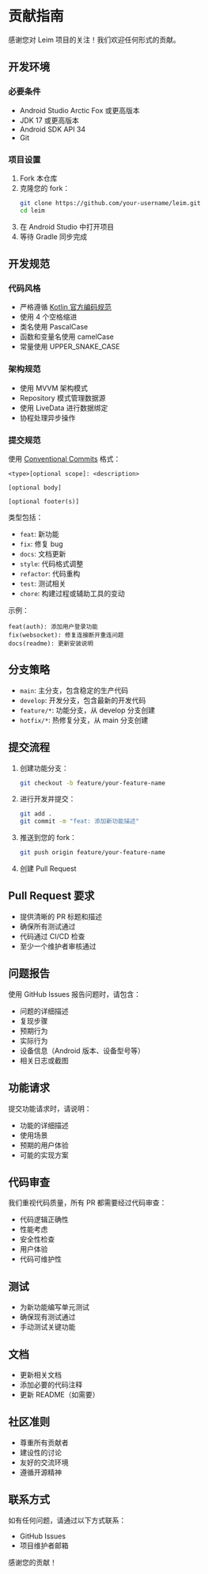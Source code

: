 # 贡献指南

感谢您对 Leim 项目的关注！我们欢迎任何形式的贡献。

## 开发环境

### 必要条件
- Android Studio Arctic Fox 或更高版本
- JDK 17 或更高版本
- Android SDK API 34
- Git

### 项目设置
1. Fork 本仓库
2. 克隆您的 fork：
   ```bash
   git clone https://github.com/your-username/leim.git
   cd leim
   ```
3. 在 Android Studio 中打开项目
4. 等待 Gradle 同步完成

## 开发规范

### 代码风格
- 严格遵循 [Kotlin 官方编码规范](https://kotlinlang.org/docs/coding-conventions.html)
- 使用 4 个空格缩进
- 类名使用 PascalCase
- 函数和变量名使用 camelCase
- 常量使用 UPPER_SNAKE_CASE

### 架构规范
- 使用 MVVM 架构模式
- Repository 模式管理数据源
- 使用 LiveData 进行数据绑定
- 协程处理异步操作

### 提交规范
使用 [Conventional Commits](https://www.conventionalcommits.org/) 格式：

```
<type>[optional scope]: <description>

[optional body]

[optional footer(s)]
```

类型包括：
- `feat`: 新功能
- `fix`: 修复 bug
- `docs`: 文档更新
- `style`: 代码格式调整
- `refactor`: 代码重构
- `test`: 测试相关
- `chore`: 构建过程或辅助工具的变动

示例：
```
feat(auth): 添加用户登录功能
fix(websocket): 修复连接断开重连问题
docs(readme): 更新安装说明
```

## 分支策略

- `main`: 主分支，包含稳定的生产代码
- `develop`: 开发分支，包含最新的开发代码
- `feature/*`: 功能分支，从 develop 分支创建
- `hotfix/*`: 热修复分支，从 main 分支创建

## 提交流程

1. 创建功能分支：
   ```bash
   git checkout -b feature/your-feature-name
   ```

2. 进行开发并提交：
   ```bash
   git add .
   git commit -m "feat: 添加新功能描述"
   ```

3. 推送到您的 fork：
   ```bash
   git push origin feature/your-feature-name
   ```

4. 创建 Pull Request

## Pull Request 要求

- 提供清晰的 PR 标题和描述
- 确保所有测试通过
- 代码通过 CI/CD 检查
- 至少一个维护者审核通过

## 问题报告

使用 GitHub Issues 报告问题时，请包含：

- 问题的详细描述
- 复现步骤
- 预期行为
- 实际行为
- 设备信息（Android 版本、设备型号等）
- 相关日志或截图

## 功能请求

提交功能请求时，请说明：

- 功能的详细描述
- 使用场景
- 预期的用户体验
- 可能的实现方案

## 代码审查

我们重视代码质量，所有 PR 都需要经过代码审查：

- 代码逻辑正确性
- 性能考虑
- 安全性检查
- 用户体验
- 代码可维护性

## 测试

- 为新功能编写单元测试
- 确保现有测试通过
- 手动测试关键功能

## 文档

- 更新相关文档
- 添加必要的代码注释
- 更新 README（如需要）

## 社区准则

- 尊重所有贡献者
- 建设性的讨论
- 友好的交流环境
- 遵循开源精神

## 联系方式

如有任何问题，请通过以下方式联系：

- GitHub Issues
- 项目维护者邮箱

感谢您的贡献！